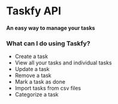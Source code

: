 # Taskfy API

#### An easy way to manage your tasks

### What can I do using Taskfy?

- Create a task
- View all your tasks and individual tasks
- Update a task
- Remove a task
- Mark a task as done
- Import tasks from csv files
- Categorize a task 

